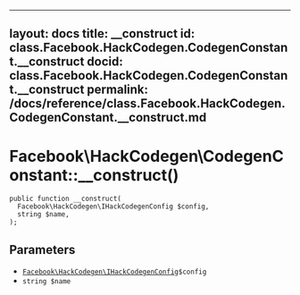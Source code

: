
***

layout: docs
title: __construct
id: class.Facebook.HackCodegen.CodegenConstant.__construct
docid: class.Facebook.HackCodegen.CodegenConstant.__construct
permalink: /docs/reference/class.Facebook.HackCodegen.CodegenConstant.__construct.md
---







# Facebook\\HackCodegen\\CodegenConstant::__construct()




``` Hack
public function __construct(
  Facebook\HackCodegen\IHackCodegenConfig $config,
  string $name,
);
```




## Parameters




+ [` Facebook\HackCodegen\IHackCodegenConfig `](<interface.Facebook.HackCodegen.IHackCodegenConfig.md>)`` $config ``
+ ` string $name `